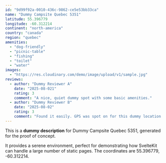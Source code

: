 ```yaml
---
id: "9d99f92a-0010-436c-9862-ce5e53bb33ca"
name: "Dummy Campsite Quebec 5351"
latitude: 55.396779
longitude: -60.312214
continent: "north-america"
country: "canada"
region: "quebec"
amenities:
  - "dog-friendly"
  - "picnic-table"
  - "fishing"
  - "toilet"
  - "water"
images:
  - "https://res.cloudinary.com/demo/image/upload/v1/sample.jpg"
reviews:
  - author: "Dummy Reviewer A"
    date: "2025-08-021"
    rating: 3
    comment: "A nice, quiet dummy spot with some basic amenities."
  - author: "Dummy Reviewer B"
    date: "2025-08-02"
    rating: 3
    comment: "Found it easily. GPS was spot on for this dummy location."
---
```


This is a **dummy description** for Dummy Campsite Quebec 5351, generated for the proof of concept.

It provides a serene environment, perfect for demonstrating how SvelteKit can handle a large number of static pages. The coordinates are 55.396779, -60.312214.
